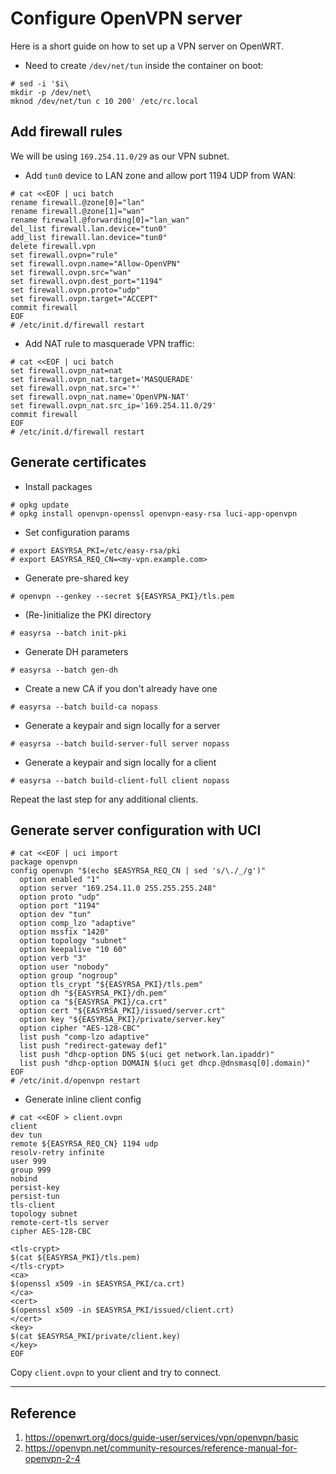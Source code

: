 # Configure OpenVPN server

Here is a short guide on how to set up a VPN server on OpenWRT.

* Need to create `/dev/net/tun` inside the container on boot:
```
# sed -i '$i\
mkdir -p /dev/net\
mknod /dev/net/tun c 10 200' /etc/rc.local
```


## Add firewall rules
We will be using `169.254.11.0/29` as our VPN subnet.

* Add `tun0` device to LAN zone and allow port 1194 UDP from WAN:

```
# cat <<EOF | uci batch
rename firewall.@zone[0]="lan"
rename firewall.@zone[1]="wan"
rename firewall.@forwarding[0]="lan_wan"
del_list firewall.lan.device="tun0"
add_list firewall.lan.device="tun0"
delete firewall.vpn
set firewall.ovpn="rule"
set firewall.ovpn.name="Allow-OpenVPN"
set firewall.ovpn.src="wan"
set firewall.ovpn.dest_port="1194"
set firewall.ovpn.proto="udp"
set firewall.ovpn.target="ACCEPT"
commit firewall
EOF
# /etc/init.d/firewall restart
```

* Add NAT rule to masquerade VPN traffic:
```
# cat <<EOF | uci batch
set firewall.ovpn_nat=nat
set firewall.ovpn_nat.target='MASQUERADE'
set firewall.ovpn_nat.src='*'
set firewall.ovpn_nat.name='OpenVPN-NAT'
set firewall.ovpn_nat.src_ip='169.254.11.0/29'
commit firewall
EOF
# /etc/init.d/firewall restart
```

## Generate certificates
* Install packages
```
# opkg update
# opkg install openvpn-openssl openvpn-easy-rsa luci-app-openvpn
```

* Set configuration params
``` 
# export EASYRSA_PKI=/etc/easy-rsa/pki
# export EASYRSA_REQ_CN=<my-vpn.example.com>
```

* Generate pre-shared key
```
# openvpn --genkey --secret ${EASYRSA_PKI}/tls.pem
```
 
* (Re-)initialize the PKI directory
```
# easyrsa --batch init-pki
```

* Generate DH parameters
```
# easyrsa --batch gen-dh
```

* Create a new CA if you don't already have one
```
# easyrsa --batch build-ca nopass
```
* Generate a keypair and sign locally for a server
```
# easyrsa --batch build-server-full server nopass
```

* Generate a keypair and sign locally for a client
```
# easyrsa --batch build-client-full client nopass
```

Repeat the last step for any additional clients.

## Generate server configuration with UCI

```
# cat <<EOF | uci import
package openvpn
config openvpn "$(echo $EASYRSA_REQ_CN | sed 's/\./_/g')"
  option enabled "1"
  option server "169.254.11.0 255.255.255.248"
  option proto "udp"
  option port "1194"
  option dev "tun"
  option comp_lzo "adaptive"
  option mssfix "1420"
  option topology "subnet"
  option keepalive "10 60"
  option verb "3"
  option user "nobody"
  option group "nogroup"
  option tls_crypt "${EASYRSA_PKI}/tls.pem"
  option dh "${EASYRSA_PKI}/dh.pem"
  option ca "${EASYRSA_PKI}/ca.crt"
  option cert "${EASYRSA_PKI}/issued/server.crt"
  option key "${EASYRSA_PKI}/private/server.key"
  option cipher "AES-128-CBC"
  list push "comp-lzo adaptive"
  list push "redirect-gateway def1"
  list push "dhcp-option DNS $(uci get network.lan.ipaddr)"
  list push "dhcp-option DOMAIN $(uci get dhcp.@dnsmasq[0].domain)"
EOF
# /etc/init.d/openvpn restart
```

* Generate inline client config
```
# cat <<EOF > client.ovpn
client
dev tun
remote ${EASYRSA_REQ_CN} 1194 udp
resolv-retry infinite
user 999
group 999
nobind
persist-key
persist-tun
tls-client
topology subnet
remote-cert-tls server
cipher AES-128-CBC

<tls-crypt>
$(cat ${EASYRSA_PKI}/tls.pem)
</tls-crypt>
<ca>
$(openssl x509 -in $EASYRSA_PKI/ca.crt)
</ca>
<cert>
$(openssl x509 -in $EASYRSA_PKI/issued/client.crt)
</cert>
<key>
$(cat $EASYRSA_PKI/private/client.key)
</key>
EOF
```

Copy `client.ovpn` to your client and try to connect.

---
## Reference
1. https://openwrt.org/docs/guide-user/services/vpn/openvpn/basic
1. https://openvpn.net/community-resources/reference-manual-for-openvpn-2-4
